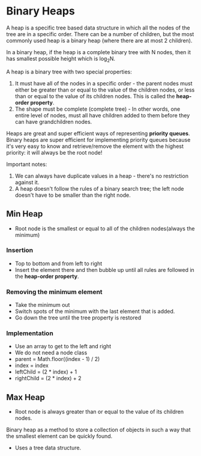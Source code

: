 # Binary Heaps

A heap is a specific tree based data structure in which all the nodes of the tree are in a specific order. There can be a number of children, but the most commonly used heap is a binary heap (where there are at most 2 children).

In a binary heap, if the heap is a complete binary tree with N nodes, then it has smallest possible height which is log<sub>2</sub>N.

A heap is a binary tree with two special properties:
1. It must have all of the nodes in a specific order - the parent nodes must either be greater than or equal to the value of the children nodes, or less than or equal to the value of its children nodes. This is called the __heap-order property__.
2. The shape must be complete (complete tree) - In other words, one entire level of nodes, must all have children added to them before they can have grandchildren nodes.

Heaps are great and super efficient ways of representing __priority queues__. Binary heaps are super efficient for implementing priority queues because it's very easy to know and retrieve/remove the element with the highest priority: it will always be the root node!

Important notes:
1. We can always have duplicate values in a heap - there's no restriction against it.
2. A heap doesn't follow the rules of a binary search tree; the left node doesn't have to be smaller than the right node.

## Min Heap

 * Root node is the smallest or equal to all of the children nodes(always the minimum)

### Insertion

* Top to bottom and from left to right
* Insert the element there and then bubble up until all rules are followed in the __heap-order property__.

### Removing the minimum element

* Take the minimum out
* Switch spots of the minimum with the last element that is added.
* Go down the tree until the tree property is restored

### Implementation

* Use an array to get to the left and right
* We do not need a node class
* parent = Math.floor((index - 1) / 2)
* index = index
* leftChild = (2 * index) + 1
* rightChild = (2 * index) + 2


## Max Heap

* Root node is always greater than or equal to the value of its children nodes.

Binary heap as a method to store a collection of objects in such a way that the smallest element can be quickly found.

* Uses a tree data structure.
